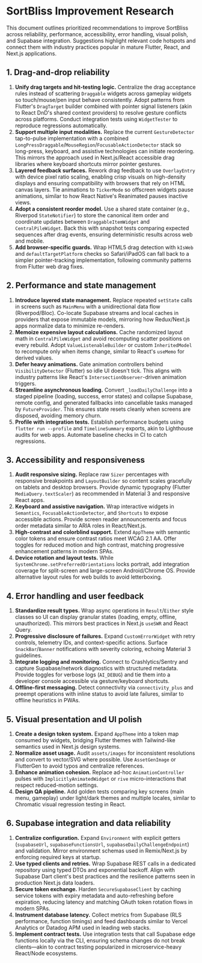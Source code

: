 # SortBliss Improvement Research

This document outlines prioritized recommendations to improve SortBliss across reliability, performance, accessibility, error handling, visual polish, and Supabase integration. Suggestions highlight relevant code hotspots and connect them with industry practices popular in mature Flutter, React, and Next.js applications.

## 1. Drag-and-drop reliability

1. **Unify drag targets and hit-testing logic.** Centralize the drag acceptance rules instead of scattering `Draggable` widgets across gameplay widgets so touch/mouse/pen input behave consistently. Adopt patterns from Flutter's `DragTarget` builder combined with pointer signal listeners (akin to React DnD's shared context providers) to resolve gesture conflicts across platforms. Conduct integration tests using `WidgetTester` to reproduce regressions automatically.
2. **Support multiple input modalities.** Replace the current `GestureDetector` tap-to-pulse implementation with a combined `LongPressDraggable`/`MouseRegion`/`FocusableActionDetector` stack so long-press, keyboard, and assistive technologies can initiate reordering. This mirrors the approach used in Next.js/React accessible drag libraries where keyboard shortcuts mirror pointer gestures.
3. **Layered feedback surfaces.** Rework drag feedback to use `OverlayEntry` with device pixel ratio scaling, enabling crisp visuals on high-density displays and ensuring compatibility with browsers that rely on HTML canvas layers. Tie animations to `TickerMode` so offscreen widgets pause animations, similar to how React Native's Reanimated pauses inactive views.
4. **Adopt a consistent reorder model.** Use a shared state container (e.g., Riverpod `StateNotifier`) to store the canonical item order and coordinate updates between `DraggableItemWidget` and `CentralPileWidget`. Back this with snapshot tests comparing expected sequences after drag events, ensuring deterministic results across web and mobile.
5. **Add browser-specific guards.** Wrap HTML5 drag detection with `kIsWeb` and `defaultTargetPlatform` checks so Safari/iPadOS can fall back to a simpler pointer-tracking implementation, following community patterns from Flutter web drag fixes.

## 2. Performance and state management

1. **Introduce layered state management.** Replace repeated `setState` calls in screens such as `MainMenu` with a unidirectional data flow (Riverpod/Bloc). Co-locate Supabase streams and local caches in providers that expose immutable models, mirroring how Redux/Next.js apps normalize data to minimize re-renders.
2. **Memoize expensive layout calculations.** Cache randomized layout math in `CentralPileWidget` and avoid recomputing scatter positions on every rebuild. Adopt `ValueListenableBuilder` or custom `InheritedModel` to recompute only when items change, similar to React's `useMemo` for derived values.
3. **Defer heavy animations.** Gate animation controllers behind `VisibilityDetector` (Flutter) so idle UI doesn't tick. This aligns with industry patterns like React's `IntersectionObserver`-driven animation triggers.
4. **Streamline asynchronous loading.** Convert `_loadDailyChallenge` into a staged pipeline (loading, success, error states) and collapse Supabase, remote config, and generated fallbacks into cancellable tasks managed by `FutureProvider`. This ensures state resets cleanly when screens are disposed, avoiding memory churn.
5. **Profile with integration tests.** Establish performance budgets using `flutter run --profile` and `TimelineSummary` exports, akin to Lighthouse audits for web apps. Automate baseline checks in CI to catch regressions.

## 3. Accessibility and responsiveness

1. **Audit responsive sizing.** Replace raw `Sizer` percentages with responsive breakpoints and `LayoutBuilder` so content scales gracefully on tablets and desktop browsers. Provide dynamic typography (Flutter `MediaQuery.textScaler`) as recommended in Material 3 and responsive React apps.
2. **Keyboard and assistive navigation.** Wrap interactive widgets in `Semantics`, `FocusableActionDetector`, and `Shortcuts` to expose accessible actions. Provide screen reader announcements and focus order metadata similar to ARIA roles in React/Next.js.
3. **High-contrast and colorblind support.** Extend `AppTheme` with semantic color tokens and ensure contrast ratios meet WCAG 2.1 AA. Offer toggles for reduced motion and high contrast, matching progressive enhancement patterns in modern SPAs.
4. **Device rotation and layout tests.** While `SystemChrome.setPreferredOrientations` locks portrait, add integration coverage for split-screen and large-screen Android/Chrome OS. Provide alternative layout rules for web builds to avoid letterboxing.

## 4. Error handling and user feedback

1. **Standardize result types.** Wrap async operations in `Result`/`Either` style classes so UI can display granular states (loading, empty, offline, unauthorized). This mirrors best practices in Next.js `useSWR` and React Query.
2. **Progressive disclosure of failures.** Expand `CustomErrorWidget` with retry controls, telemetry IDs, and context-specific actions. Surface `SnackBar`/`Banner` notifications with severity coloring, echoing Material 3 guidelines.
3. **Integrate logging and monitoring.** Connect to Crashlytics/Sentry and capture Supabase/network diagnostics with structured metadata. Provide toggles for verbose logs (`AI_DEBUG`) and tie them into a developer console accessible via gesture/keyboard shortcuts.
4. **Offline-first messaging.** Detect connectivity via `connectivity_plus` and preempt operations with inline status to avoid late failures, similar to offline heuristics in PWAs.

## 5. Visual presentation and UI polish

1. **Create a design token system.** Expand `AppTheme` into a token map consumed by widgets, bridging Flutter themes with Tailwind-like semantics used in Next.js design systems.
2. **Normalize asset usage.** Audit `assets/images` for inconsistent resolutions and convert to vector/SVG where possible. Use `AssetGenImage` or FlutterGen to avoid typos and centralize references.
3. **Enhance animation cohesion.** Replace ad-hoc `AnimationController` pulses with `ImplicitlyAnimatedWidget` or `rive` micro-interactions that respect reduced-motion settings.
4. **Design QA pipeline.** Add golden tests comparing key screens (main menu, gameplay) under light/dark themes and multiple locales, similar to Chromatic visual regression testing in React.

## 6. Supabase integration and data reliability

1. **Centralize configuration.** Expand `Environment` with explicit getters (`supabaseUrl`, `supabaseFunctionsUrl`, `supabaseDailyChallengeEndpoint`) and validation. Mirror environment schemas used in Remix/Next.js by enforcing required keys at startup.
2. **Use typed clients and retries.** Wrap Supabase REST calls in a dedicated repository using typed DTOs and exponential backoff. Align with Supabase Dart client's best practices and the resilience patterns seen in production Next.js data loaders.
3. **Secure token exchange.** Harden `SecureSupabaseClient` by caching service tokens with expiry metadata and auto-refreshing before expiration, reducing latency and matching OAuth token rotation flows in modern SPAs.
4. **Instrument database latency.** Collect metrics from Supabase (RLS performance, function timings) and feed dashboards similar to Vercel Analytics or Datadog APM used in leading web stacks.
5. **Implement contract tests.** Use integration tests that call Supabase edge functions locally via the CLI, ensuring schema changes do not break clients—akin to contract testing popularized in microservice-heavy React/Node ecosystems.

